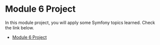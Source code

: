 # Module 6 Project

In this module project, you will apply some Symfony topics learned. Check the link below.

- [Module 6 Project](./project/module6-project.md)